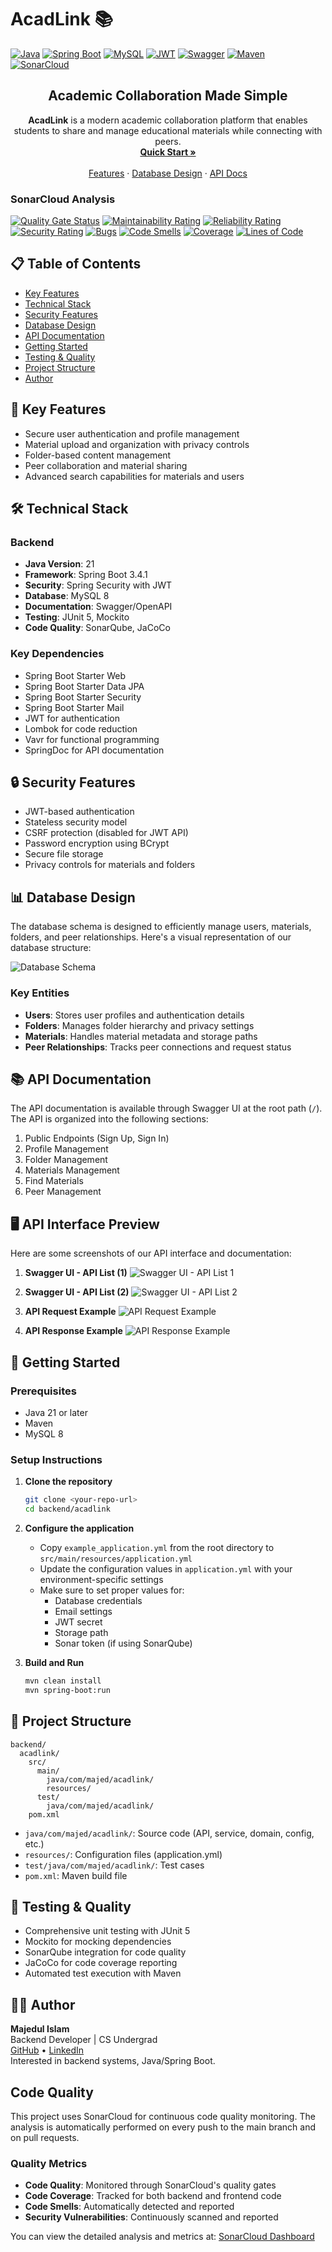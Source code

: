 # AcadLink 📚

[![Java](https://img.shields.io/badge/Java-ED8B00?style=for-the-badge&logo=openjdk&logoColor=white)](https://www.java.com/)
[![Spring Boot](https://img.shields.io/badge/Spring_Boot-6DB33F?style=for-the-badge&logo=spring-boot&logoColor=white)](https://spring.io/projects/spring-boot)
[![MySQL](https://img.shields.io/badge/MySQL-00000F?style=for-the-badge&logo=mysql&logoColor=white)](https://www.mysql.com/)
[![JWT](https://img.shields.io/badge/JWT-000000?style=for-the-badge&logo=JSON%20web%20tokens&logoColor=white)](https://jwt.io/)
[![Swagger](https://img.shields.io/badge/Swagger-85EA2D?style=for-the-badge&logo=swagger&logoColor=black)](https://swagger.io/)
[![Maven](https://img.shields.io/badge/Maven-C71A36?style=for-the-badge&logo=apache-maven&logoColor=white)](https://maven.apache.org/)
[![SonarCloud](https://img.shields.io/badge/SonarCloud-F3702A?style=for-the-badge&logo=sonarcloud&logoColor=white)](https://sonarcloud.io/)

<div align="center">
  <h2>Academic Collaboration Made Simple</h2>
  
  <p align="center">
    <b>AcadLink</b> is a modern academic collaboration platform that enables students to share and manage educational materials while connecting with peers.
    <br />
    <a href="#-getting-started"><strong>Quick Start »</strong></a>
    <br />
    <br />
    <a href="#-key-features">Features</a>
    ·
    <a href="#-database-design">Database Design</a>
    ·
    <a href="#-api-documentation">API Docs</a>
  </p>
</div>

### SonarCloud Analysis

[![Quality Gate Status](https://sonarcloud.io/api/project_badges/measure?project=mr-majed7_AcadLink&metric=alert_status)](https://sonarcloud.io/summary/new_code?id=mr-majed7_AcadLink)
[![Maintainability Rating](https://sonarcloud.io/api/project_badges/measure?project=mr-majed7_AcadLink&metric=sqale_rating)](https://sonarcloud.io/summary/new_code?id=mr-majed7_AcadLink)
[![Reliability Rating](https://sonarcloud.io/api/project_badges/measure?project=mr-majed7_AcadLink&metric=reliability_rating)](https://sonarcloud.io/summary/new_code?id=mr-majed7_AcadLink)
[![Security Rating](https://sonarcloud.io/api/project_badges/measure?project=mr-majed7_AcadLink&metric=security_rating)](https://sonarcloud.io/summary/new_code?id=mr-majed7_AcadLink)
[![Bugs](https://sonarcloud.io/api/project_badges/measure?project=mr-majed7_AcadLink&metric=bugs)](https://sonarcloud.io/summary/new_code?id=mr-majed7_AcadLink)
[![Code Smells](https://sonarcloud.io/api/project_badges/measure?project=mr-majed7_AcadLink&metric=code_smells)](https://sonarcloud.io/summary/new_code?id=mr-majed7_AcadLink)
[![Coverage](https://sonarcloud.io/api/project_badges/measure?project=mr-majed7_AcadLink&metric=coverage)](https://sonarcloud.io/summary/new_code?id=mr-majed7_AcadLink)
[![Lines of Code](https://sonarcloud.io/api/project_badges/measure?project=mr-majed7_AcadLink&metric=ncloc)](https://sonarcloud.io/summary/new_code?id=mr-majed7_AcadLink)

## 📋 Table of Contents

- [Key Features](#-key-features)
- [Technical Stack](#-technical-stack)
- [Security Features](#-security-features)
- [Database Design](#-database-design)
- [API Documentation](#-api-documentation)
- [Getting Started](#-getting-started)
- [Testing & Quality](#-testing--quality)
- [Project Structure](#-project-structure)
- [Author](#-author)

## 🚀 Key Features

- Secure user authentication and profile management
- Material upload and organization with privacy controls
- Folder-based content management
- Peer collaboration and material sharing
- Advanced search capabilities for materials and users

## 🛠 Technical Stack

### Backend

- **Java Version**: 21
- **Framework**: Spring Boot 3.4.1
- **Security**: Spring Security with JWT
- **Database**: MySQL 8
- **Documentation**: Swagger/OpenAPI
- **Testing**: JUnit 5, Mockito
- **Code Quality**: SonarQube, JaCoCo

### Key Dependencies

- Spring Boot Starter Web
- Spring Boot Starter Data JPA
- Spring Boot Starter Security
- Spring Boot Starter Mail
- JWT for authentication
- Lombok for code reduction
- Vavr for functional programming
- SpringDoc for API documentation

## 🔒 Security Features

- JWT-based authentication
- Stateless security model
- CSRF protection (disabled for JWT API)
- Password encryption using BCrypt
- Secure file storage
- Privacy controls for materials and folders

## 📊 Database Design

The database schema is designed to efficiently manage users, materials, folders, and peer relationships. Here's a visual representation of our database structure:

![Database Schema](docs/schema_ss.png)

### Key Entities

- **Users**: Stores user profiles and authentication details
- **Folders**: Manages folder hierarchy and privacy settings
- **Materials**: Handles material metadata and storage paths
- **Peer Relationships**: Tracks peer connections and request status

## 📚 API Documentation

The API documentation is available through Swagger UI at the root path (`/`). The API is organized into the following sections:

1. Public Endpoints (Sign Up, Sign In)
2. Profile Management
3. Folder Management
4. Materials Management
5. Find Materials
6. Peer Management

## 🖥️ API Interface Preview

Here are some screenshots of our API interface and documentation:

1. **Swagger UI - API List (1)**
   ![Swagger UI - API List 1](docs/api_ss1.png)

2. **Swagger UI - API List (2)**
   ![Swagger UI - API List 2](docs/apis_ss2.png)

3. **API Request Example**
   ![API Request Example](docs/req_ss.png)

4. **API Response Example**
   ![API Response Example](docs/response_ss.png)

## 🚀 Getting Started

### Prerequisites

- Java 21 or later
- Maven
- MySQL 8

### Setup Instructions

1. **Clone the repository**

   ```bash
   git clone <your-repo-url>
   cd backend/acadlink
   ```

2. **Configure the application**
   - Copy `example_application.yml` from the root directory to `src/main/resources/application.yml`
   - Update the configuration values in `application.yml` with your environment-specific settings
   - Make sure to set proper values for:
     - Database credentials
     - Email settings
     - JWT secret
     - Storage path
     - Sonar token (if using SonarQube)

3. **Build and Run**

   ```bash
   mvn clean install
   mvn spring-boot:run
   ```

## 📁 Project Structure

```
backend/
  acadlink/
    src/
      main/
        java/com/majed/acadlink/
        resources/
      test/
        java/com/majed/acadlink/
    pom.xml
```

- `java/com/majed/acadlink/`: Source code (API, service, domain, config, etc.)
- `resources/`: Configuration files (application.yml)
- `test/java/com/majed/acadlink/`: Test cases
- `pom.xml`: Maven build file

## 🧪 Testing & Quality

- Comprehensive unit testing with JUnit 5
- Mockito for mocking dependencies
- SonarQube integration for code quality
- JaCoCo for code coverage reporting
- Automated test execution with Maven

## 👨‍💻 Author

**Majedul Islam**  
Backend Developer | CS Undergrad  
[GitHub](https://github.com/mr-majed7) • [LinkedIn](https://www.linkedin.com/in/majedul-islam-041637220/)  
Interested in backend systems, Java/Spring Boot.

## Code Quality

This project uses SonarCloud for continuous code quality monitoring. The analysis is automatically performed on every push to the main branch and on pull requests.

### Quality Metrics

- **Code Quality**: Monitored through SonarCloud's quality gates
- **Code Coverage**: Tracked for both backend and frontend code
- **Code Smells**: Automatically detected and reported
- **Security Vulnerabilities**: Continuously scanned and reported

You can view the detailed analysis and metrics at: [SonarCloud Dashboard](https://sonarcloud.io/summary/overall?id=mr-majed7_AcadLink&branch=main)
